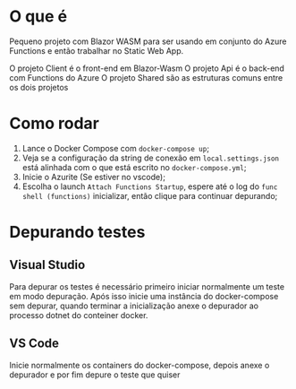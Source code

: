 # O que é

Pequeno projeto com Blazor WASM para ser usando em conjunto do Azure Functions e então trabalhar no Static Web App.

O projeto Client é o front-end em Blazor-Wasm
O projeto Api é o back-end com Functions do Azure
O projeto Shared são as estruturas comuns entre os dois projetos

# Como rodar

1. Lance o Docker Compose com `docker-compose up`;
2. Veja se a configuração da string de conexão em `local.settings.json` está alinhada com o que está escrito no `docker-compose.yml`;
3. Inicie o Azurite (Se estiver no vscode);
4. Escolha o launch `Attach Functions Startup`, espere até o log do `func shell (functions)` inicializar, então clique para continuar depurando;

# Depurando testes

## Visual Studio

Para depurar os testes é necessário primeiro iniciar normalmente um teste em modo depuração. Após isso inicie uma instância do docker-compose sem depurar, quando terminar a inicialização anexe o depurador ao processo dotnet do conteiner docker.

## VS Code

Inicie normalmente os containers do docker-compose, depois anexe o depurador e por fim depure o teste que quiser